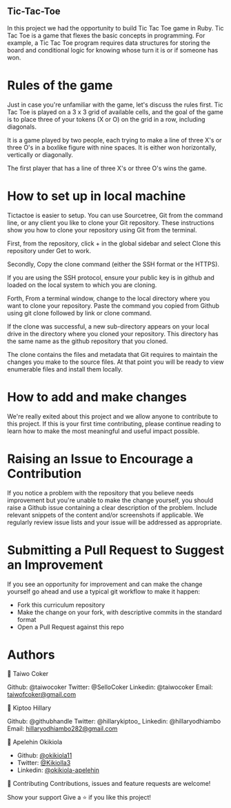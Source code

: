 ## Tic-Tac-Toe

In this project we had the opportunity to build Tic Tac Toe game in Ruby. Tic Tac Toe is a game that flexes the basic concepts in programming. For example, a Tic Tac Toe program requires data structures for storing the board and conditional logic for knowing whose turn it is or if someone has won.

# Rules of the game

Just in case you're unfamiliar with the game, let's discuss the rules first. Tic Tac Toe is played on a 3 x 3 grid of available cells, and the goal of the game is to place three of your tokens (X or O) on the grid in a row, including diagonals.

It is a game played by two people, each trying to make a line of three X's or three O's in a boxlike figure with nine spaces. It is either won horizontally, vertically or diagonally.

The first player that has a line of three X's or three O's wins the game.

# How to set up in local machine

Tictactoe is easier to setup. You can use Sourcetree, Git from the command line, or any client you like to clone your Git repository. These instructions show you how to clone your repository using Git from the terminal. 

First, from the repository, click + in the global sidebar and select Clone this repository under Get to work.

Secondly, Copy the clone command (either the SSH format or the HTTPS).

If you are using the SSH protocol, ensure your public key is in github and loaded on the local system to which you are cloning.

Forth, From a terminal window, change to the local directory where you want to clone your repository. Paste the command you copied from Github using git clone followed by link or clone command.

If the clone was successful, a new sub-directory appears on your local drive in the directory where you cloned your repository. This directory has the same name as the github repository that you cloned.

The clone contains the files and metadata that Git requires to maintain the changes you make to the source files. At that point you will be ready to view enumerable files and install them locally.

# How to add and make changes

We're really exited about this project and we allow anyone to contribute to this project. If this is your first time contributing, please continue reading to learn how to make the most meaningful and useful impact possible.

# Raising an Issue to Encourage a Contribution

If you notice a problem with the repository that you believe needs improvement but you're unable to make the change yourself, you should raise a Github issue containing a clear description of the problem. Include relevant snippets of the content and/or screenshots if applicable. We regularly review issue lists and your issue will be addressed as appropriate.

# Submitting a Pull Request to Suggest an Improvement

If you see an opportunity for improvement and can make the change yourself go ahead and use a typical git workflow to make it happen:

- Fork this curriculum repository
- Make the change on your fork, with descriptive commits in the standard format
- Open a Pull Request against this repo

# Authors

👤 Taiwo Coker

Github: @taiwocoker
Twitter: @SelloCoker
Linkedin: @taiwocoker
Email: taiwofcoker@gmail.com

👤 Kiptoo Hillary

Github: @githubhandle
Twitter: @hillarykiptoo_
Linkedin: @hillaryodhiambo
Email: hillaryodhiambo282@gmail.com

👤 Apelehin Okikiola

- Github: [@okikiola11](https://github.com/okikiola11)
- Twitter: [@Kikiolla3](https://twitter.com/Kikiolla3)
- Linkedin: [@okikiola-apelehin](https://www.linkedin.com/in/okikiola-apelehin-459008122/)

🤝 Contributing Contributions, issues and feature requests are welcome!

Show your support Give a ⭐️ if you like this project!
